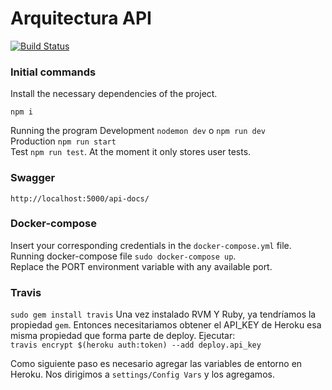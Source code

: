 # Arquitectura API
[![Build Status](https://travis-ci.org/Victoriasaurio/Arquitectura-Api.svg?branch=main)](https://travis-ci.org/Victoriasaurio/Arquitectura-Api)
### Initial commands
Install the necessary dependencies of the project.
```
npm i
```
Running the program
Development `nodemon dev` o `npm run dev` <br>
Production `npm run start` <br>
Test `npm run test`. At the moment it only stores user tests.

### Swagger 
`http://localhost:5000/api-docs/`

### Docker-compose
Insert your corresponding credentials in the `docker-compose.yml` file. <br>
Running docker-compose file `sudo docker-compose up`. <br>
Replace the PORT environment variable with any available port.

### Travis
`sudo gem install travis` Una vez instalado RVM Y Ruby, ya tendríamos la propiedad `gem`. Entonces necesitariamos obtener el API_KEY de Heroku esa misma propiedad que forma parte de deploy. Ejecutar: <br>
`travis encrypt $(heroku auth:token) --add deploy.api_key`

Como siguiente paso es necesario agregar las variables de entorno en Heroku. Nos dirigimos a `settings/Config Vars` y los agregamos.

